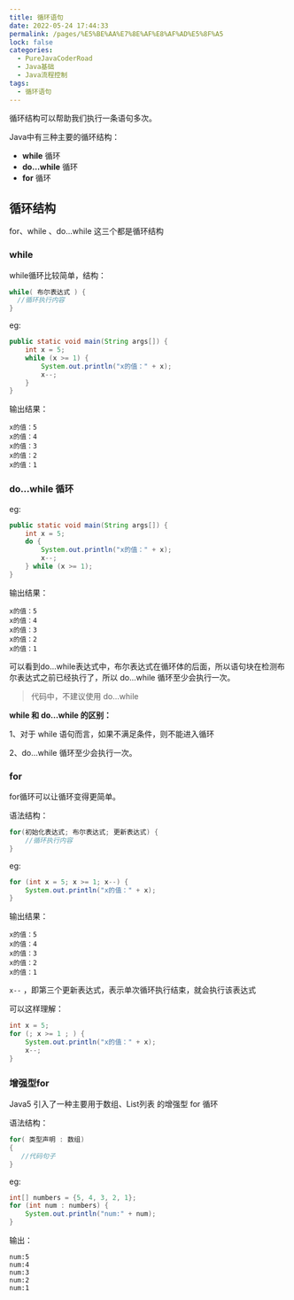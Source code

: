 ```yaml
---
title: 循环语句
date: 2022-05-24 17:44:33
permalink: /pages/%E5%BE%AA%E7%8E%AF%E8%AF%AD%E5%8F%A5
lock: false
categories: 
  - PureJavaCoderRoad
  - Java基础
  - Java流程控制
tags: 
  - 循环语句
---
```

循环结构可以帮助我们执行一条语句多次。

Java中有三种主要的循环结构：

- **while** 循环
- **do…while** 循环
- **for** 循环



## 循环结构

for、while 、do...while 这三个都是循环结构

### while 

while循环比较简单，结构：

```java
while( 布尔表达式 ) {
  //循环执行内容
}
```

eg:

```java
public static void main(String args[]) {
    int x = 5;
    while (x >= 1) {
        System.out.println("x的值：" + x);
        x--;
    }
}
```

输出结果：

```
x的值：5
x的值：4
x的值：3
x的值：2
x的值：1
```

### do…while 循环

eg:

```java
public static void main(String args[]) {
    int x = 5;
    do {
        System.out.println("x的值：" + x);
        x--;
    } while (x >= 1);
}
```

输出结果：

```
x的值：5
x的值：4
x的值：3
x的值：2
x的值：1
```

可以看到do…while表达式中，布尔表达式在循环体的后面，所以语句块在检测布尔表达式之前已经执行了，所以 do…while 循环至少会执行一次。

>  代码中，不建议使用 do…while

**while 和 do...while 的区别：**

1、对于 while 语句而言，如果不满足条件，则不能进入循环

2、do…while 循环至少会执行一次。



### for

for循环可以让循环变得更简单。

语法结构：

```java
for(初始化表达式; 布尔表达式; 更新表达式) {
    //循环执行内容
}
```

eg:

```java
for (int x = 5; x >= 1; x--) {
    System.out.println("x的值：" + x);
}
```

输出结果：

```
x的值：5
x的值：4
x的值：3
x的值：2
x的值：1
```

`x--` ，即第三个更新表达式，表示单次循环执行结束，就会执行该表达式

可以这样理解：

```java
int x = 5;
for (; x >= 1 ; ) {
    System.out.println("x的值：" + x);
    x--;
}
```

### 增强型for

Java5 引入了一种主要用于数组、List列表 的增强型 for 循环

语法结构：

```java
for( 类型声明 : 数组)
{
   //代码句子
}
```

eg:

```java
int[] numbers = {5, 4, 3, 2, 1};
for (int num : numbers) {
    System.out.println("num:" + num);
}
```

输出：

```
num:5
num:4
num:3
num:2
num:1
```

